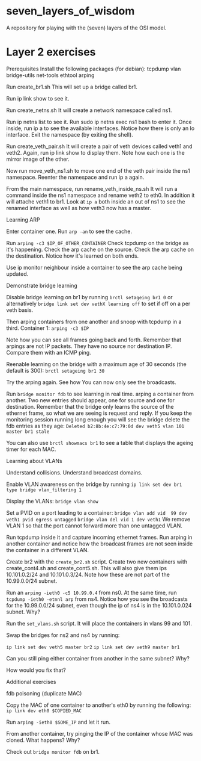 # seven_layers_of_wisdom
A repository for playing with the (seven) layers of the OSI model.


# Layer 2 exercises

Prerequisites
Install the following packages (for debian): 
tcpdump vlan bridge-utils net-tools ethtool arping

Run create_br1.sh
This will set up a bridge called br1.

Run ip link show to see it.

Run create_netns.sh
It will create a network namespace called ns1.

Run ip netns list to see it.
Run sudo ip netns exec ns1 bash to enter it.
Once inside, run ip a to see the available interfaces.
Notice how there is only an lo interface.
Exit the namespace (by exiting the shell).

Run create_veth_pair.sh
It will create a pair of veth devices called veth1 and veth2.
Again, run ip link show to display them.
Note how each one is the mirror image of the other.

Now run move_veth_ns1.sh to move one end of the veth pair inside the ns1 namespace. 
Reenter the namespace and run ip a again.

From the main namespace, run rename_veth_inside_ns.sh
It will run a command inside the ns1 namespace and rename veth2 to eth0.
In addition it will attache veth1 to br1. 
Look at `ip a` both inside an out of ns1 to see the renamed interface as well as how veth3 now has a master.

Learning ARP

Enter container one.
Run `arp -an` to see the cache.

Run `arping -c3 $IP_OF_OTHER_CONTAINER`
Check tcpdump on the bridge as it's happening.
Check the arp cache on the source.
Check the arp cache on the destination.
Notice how it's learned on both ends.

Use ip monitor neighbour inside a container to see the arp cache being updated.
 

Demonstrate bridge learning

Disable bridge learning on br1 by running
`brctl setageing br1 0`
or alternatively 
`bridge link set dev vethX learning off` to set if off on a per veth basis.

Then arping containers from one another and snoop with tcpdump in a third.
Container 1: `arping -c3 $IP`

Note how you can see all frames going back and forth.
Remember that arpings are not IP packets.
They have no source nor destination IP.
Compare them with an ICMP ping.

Reenable learning on the bridge with a maximum age of 30 seconds (the default is 300):
`brctl setageing br1 30`

Try the arping again.
See how You can now only see the broadcasts.

Run `bridge monitor fdb` to see learning in real time.
arping a container from another.
Two new entries should appear, one for source and one for destination.
Remember that the bridge only learns the source of the ethernet frame, so what we are seeing is request and reply.
If you keep the monitoring session running long enough you will see the bridge delete the fdb entries as they age: 
`Deleted b2:8b:4e:c7:79:0d dev veth5 vlan 101 master br1 stale`

You can also use `brctl showmacs br1` to see a table that displays the ageing timer for each MAC.

Learning about VLANs
 
Understand collisions.
Understand broadcast domains.

Enable VLAN awareness on the bridge by running 
`ip link set dev br1 type bridge vlan_filtering 1`

Display the VLANs: 
`bridge vlan show `


Set a PVID on a port leading to a container: 
`bridge vlan add vid  99 dev veth1 pvid egress untagged`
`bridge vlan del vid 1 dev veth1`
We remove VLAN 1 so that the port cannot forward more than one untagged VLAN.

Run tcpdump inside it and capture incoming ethernet frames.
Run arping in another container and notice how the broadcast frames are not seen inside the container in a different VLAN.


Create br2 with the `create_br2.sh` script. 
Create two new containers with create_cont4.sh and create_cont5.sh.
This will also give them ips 10.101.0.2/24 and 10.101.0.3/24. 
Note how these are not part of the 10.99.0.0/24 subnet.

Run an `arping -ieth0 -c5 10.99.0.4` from ns0. 
At the same time, run `tcpdump -ieth0 -etnnl arp` from ns4. 
Notice how you see the broadcasts for the 10.99.0.0/24 subnet, even though the ip of ns4 is in the 10.101.0.024 subnet.
Why? 

Run the `set_vlans.sh` script.
It will place the containers in vlans 99 and 101.

Swap the bridges for ns2 and ns4 by running: 

`ip link set dev veth5 master br2`
`ip link set dev veth9 master br1`

Can you still ping either container from another in the same subnet? 
Why?

How would you fix that? 

Additional exercises

fdb poisoning (duplicate MAC)

Copy the MAC of one container to another's eth0 by running the following:
`ip link dev eth0 $COPIED_MAC`

Run `arping -ieth0 $SOME_IP` and let it run.

From another container, try pinging the IP of the container whose MAC was cloned.
What happens? Why? 

Check out `bridge monitor fdb` on br1.
